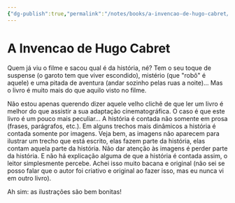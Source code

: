 ```yaml
---
{"dg-publish":true,"permalink":"/notes/books/a-invencao-de-hugo-cabret/","dgHomeLink":true,"dgPassFrontmatter":false}
---
```



# A Invencao de Hugo Cabret

Quem já viu o filme e sacou qual é da história, né? Tem o seu toque de suspense (o garoto tem que viver escondido), mistério (que "robô" é aquele) e uma pitada de aventura (andar sozinho pelas ruas a noite)... Mas o livro é muito mais do que aquilo visto no filme.

Não estou apenas querendo dizer aquele velho clichê de que ler um livro é melhor do que assistir a sua adaptação cinematográfica. O caso é que este livro é um pouco mais peculiar... A história é contada não somente em prosa (frases, parágrafos, etc.). Em alguns trechos mais dinâmicos a história é contada somente por imagens. Veja bem, as imagens não aparecem para ilustrar um trecho que está escrito, elas fazem parte da história, elas contam aquela parte da história. Não dar atenção às imagens é perder parte da história. E não há explicação alguma de que a história é contada assim, o leitor simplesmente percebe. Achei isso muito bacana e original (não sei se posso falar que o autor foi criativo e original ao fazer isso, mas eu nunca vi em outro livro).

Ah sim: as ilustrações são bem bonitas!